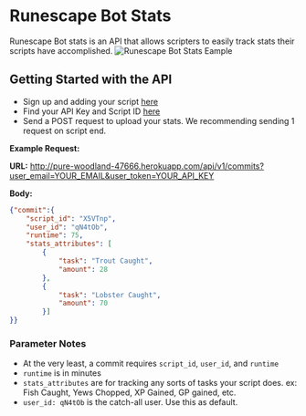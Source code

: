 # Runescape Bot Stats

Runescape Bot stats is an API that allows scripters to easily track stats their scripts have accomplished.
![Runescape Bot Stats Eample](https://i.imgur.com/FhPmbF7.png)
## Getting Started with the API

* Sign up and adding your script [here](https://pure-woodland-47666.herokuapp.com/scripts/new/)
* Find your API Key and Script ID [here](https://pure-woodland-47666.herokuapp.com/users/edit/)
* Send a POST request to upload your stats. We recommending sending 1 request on script end.

**Example Request:**

**URL:** http://pure-woodland-47666.herokuapp.com/api/v1/commits?user_email=YOUR_EMAIL&user_token=YOUR_API_KEY

**Body:**
```JSON
{"commit":{
    "script_id": "X5VTnp",
    "user_id": "qN4tOb",
    "runtime": 75,
    "stats_attributes": [
        {
            "task": "Trout Caught",
            "amount": 28
        },
        {
            "task": "Lobster Caught",
            "amount": 70
        }]
}}
```
### Parameter Notes
* At the very least, a commit requires `script_id`, `user_id`, and `runtime`
* `runtime` is in minutes
* `stats_attributes` are for tracking any sorts of tasks your script does. ex: Fish Caught, Yews Chopped, XP Gained, GP gained, etc.
* `user_id: qN4tOb` is the catch-all user. Use this as default.


<!--- 

# README

This README would normally document whatever steps are necessary to get the
application up and running.

Things you may want to cover:

* Ruby version

* System dependencies

* Configuration

* Database creation

* Database initialization

* How to run the test suite

* Services (job queues, cache servers, search engines, etc.)

* Deployment instructions

* ...
--->
